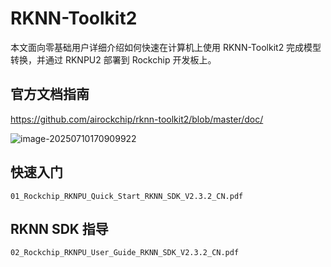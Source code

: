 # RKNN-Toolkit2

本文面向零基础用户详细介绍如何快速在计算机上使用 RKNN-Toolkit2 完成模型转换，并通过 RKNPU2 部署到 Rockchip 开发板上。



## 官方文档指南

https://github.com/airockchip/rknn-toolkit2/blob/master/doc/

![image-20250710170909922](http://tanzhtanzh.oss-cn-shenzhen.aliyuncs.com/img/image-20250710170909922.png)



## 快速入门

```
01_Rockchip_RKNPU_Quick_Start_RKNN_SDK_V2.3.2_CN.pdf
```



## RKNN SDK 指导

```
02_Rockchip_RKNPU_User_Guide_RKNN_SDK_V2.3.2_CN.pdf
```



